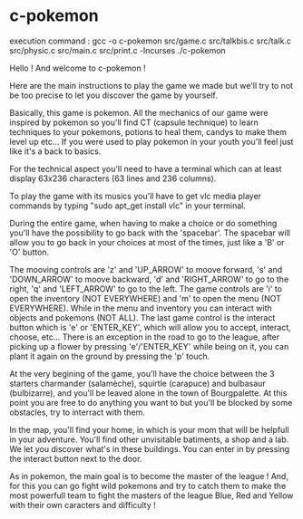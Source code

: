 # c-pokemon

execution command : gcc -o c-pokemon src/game.c src/talkbis.c src/talk.c src/physic.c src/main.c src/print.c -lncurses
	                ./c-pokemon

Hello ! And welcome to c-pokemon !

Here are the main instructions to play the game we made but we'll try to not be too precise to let you discover the game by yourself.

Basically, this game is pokemon. All the mechanics of our game were inspired by pokemon so you'll find CT (capsule technique) to learn techniques to your pokemons, potions to heal them, candys to make them level up etc... 
If you were used to play pokemon in your youth you'll feel just like it's a back to basics.

For the technical aspect you'll need to have a terminal which can at least display 63x236 characters (63 lines and 236 columns).

To play the game with its musics you'll have to get vlc media player commands by typing "sudo apt_get install vlc" in your terminal.

During the entire game, when having to make a choice or do something you'll have the possibility to go back with the 'spacebar'. The spacebar will allow you to go back in your choices at most of the times, just like a 'B' or 'O' button.

The mooving controls are 'z' and 'UP_ARROW' to moove forward, 's' and 'DOWN_ARROW' to moove backward, 'd' and 'RIGHT_ARROW' to go to the right, 'q' and 'LEFT_ARROW' to go to the left.
The game controls are 'i' to open the inventory (NOT EVERYWHERE) and 'm' to open the menu (NOT EVERYWHERE). While in the menu and inventory you can interact with objects and pokemons (NOT ALL). The last game control is the interact button which is 'e' or 'ENTER_KEY', which will allow you to accept, interact, choose, etc...
There is an exception in the road to go to the league, after picking up a flower by pressing 'e'/'ENTER_KEY' while being on it, you can plant it again on the ground by pressing the 'p' touch.


At the very begining of the game, you'll have the choice between the 3 starters charmander (salamèche), squirtle (carapuce) and bulbasaur (bulbizarre), and you'll be leaved alone in the town of Bourgpalette. At this point you are free to do anything you want to but you'll be blocked by some obstacles, try to interract with them.

In the map, you'll find your home, in which is your mom that will be helpfull in your adventure.
You'll find other unvisitable batiments, a shop and a lab. We let you discover what's in these buildings. You can enter in by pressing the interact button next to the door.

As in pokemon, the main goal is to become the master of the league ! And, for this you can go fight wild pokemons and try to catch them to make the most powerfull team to fight the masters of the league Blue, Red and Yellow with their own caracters and difficulty !
